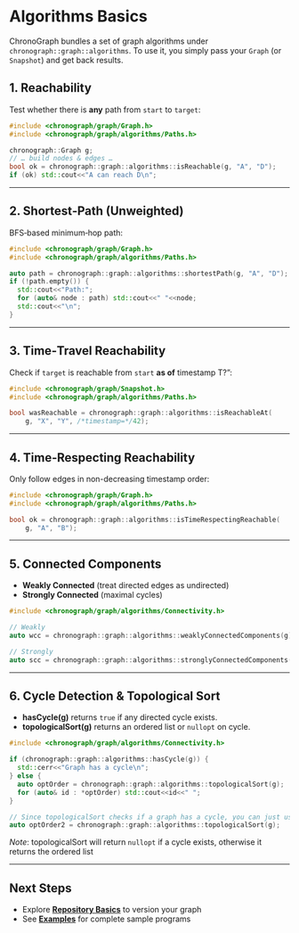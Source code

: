 # Algorithms Basics

ChronoGraph bundles a set of graph algorithms under `chronograph::graph::algorithms`. To use it, you simply pass your `Graph` (or `Snapshot`) and get back results.

## 1. Reachability

Test whether there is **any** path from `start` to `target`:

```cpp
#include <chronograph/graph/Graph.h>
#include <chronograph/graph/algorithms/Paths.h>

chronograph::Graph g;
// … build nodes & edges …
bool ok = chronograph::graph::algorithms::isReachable(g, "A", "D");
if (ok) std::cout<<"A can reach D\n";
```

---

## 2. Shortest‐Path (Unweighted)

BFS‐based minimum‐hop path:

```cpp
#include <chronograph/graph/Graph.h>
#include <chronograph/graph/algorithms/Paths.h>

auto path = chronograph::graph::algorithms::shortestPath(g, "A", "D");
if (!path.empty()) {
  std::cout<<"Path:";
  for (auto& node : path) std::cout<<" "<<node;
  std::cout<<"\n";
}
```

---

## 3. Time‐Travel Reachability

Check if `target` is reachable from `start` **as of** timestamp T?”:

```cpp
#include <chronograph/graph/Snapshot.h>
#include <chronograph/graph/algorithms/Paths.h>

bool wasReachable = chronograph::graph::algorithms::isReachableAt(
    g, "X", "Y", /*timestamp=*/42);
```

---

## 4. Time‐Respecting Reachability

Only follow edges in non-decreasing timestamp order:

```cpp
#include <chronograph/graph/Graph.h>
#include <chronograph/graph/algorithms/Paths.h>

bool ok = chronograph::graph::algorithms::isTimeRespectingReachable(
    g, "A", "B");
```


---

## 5. Connected Components

- **Weakly Connected** (treat directed edges as undirected)  
- **Strongly Connected** (maximal cycles)

```cpp
#include <chronograph/graph/algorithms/Connectivity.h>

// Weakly
auto wcc = chronograph::graph::algorithms::weaklyConnectedComponents(g);

// Strongly
auto scc = chronograph::graph::algorithms::stronglyConnectedComponents(g);
```


---

## 6. Cycle Detection & Topological Sort

- **hasCycle(g)** returns `true` if any directed cycle exists.  
- **topologicalSort(g)** returns an ordered list or `nullopt` on cycle.

```cpp
#include <chronograph/graph/algorithms/Connectivity.h>

if (chronograph::graph::algorithms::hasCycle(g)) {
  std::cerr<<"Graph has a cycle\n";
} else {
  auto optOrder = chronograph::graph::algorithms::topologicalSort(g);
  for (auto& id : *optOrder) std::cout<<id<<" ";
}

// Since topologicalSort checks if a graph has a cycle, you can just use it on its own:
auto optOrder2 = chronograph::graph::algorithms::topologicalSort(g);
```
*Note*: topologicalSort will return `nullopt` if a cycle exists, otherwise it returns the ordered list

---


## Next Steps

- Explore **[Repository Basics](repository_basics.md)** to version your graph  
- See **[Examples](/docs/examples.md)** for complete sample programs  
